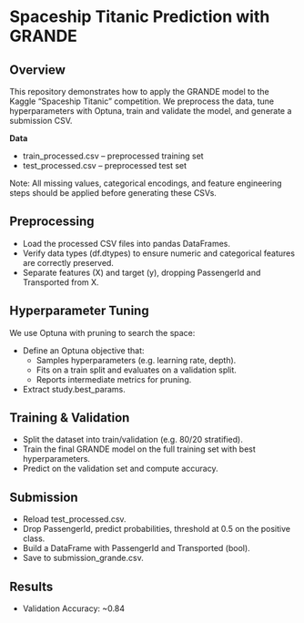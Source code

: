 # Spaceship Titanic Prediction with GRANDE
## Overview

This repository demonstrates how to apply the GRANDE model to the Kaggle “Spaceship Titanic” competition. We preprocess the data, tune hyperparameters with Optuna, train and validate the model, and generate a submission CSV.

**Data**

- train_processed.csv – preprocessed training set
- test_processed.csv – preprocessed test set

Note: All missing values, categorical encodings, and feature engineering steps should be applied before generating these CSVs.

## Preprocessing

- Load the processed CSV files into pandas DataFrames.
- Verify data types (df.dtypes) to ensure numeric and categorical features are correctly preserved.
- Separate features (X) and target (y), dropping PassengerId and Transported from X.

## Hyperparameter Tuning

We use Optuna with pruning to search the space:

- Define an Optuna objective that:
  - Samples hyperparameters (e.g. learning rate, depth).
  - Fits on a train split and evaluates on a validation split.
  - Reports intermediate metrics for pruning.
- Extract study.best_params.

## Training & Validation
- Split the dataset into train/validation (e.g. 80/20 stratified).
- Train the final GRANDE model on the full training set with best hyperparameters.
- Predict on the validation set and compute accuracy.

## Submission
- Reload test_processed.csv.
- Drop PassengerId, predict probabilities, threshold at 0.5 on the positive class.
- Build a DataFrame with PassengerId and Transported (bool).
- Save to submission_grande.csv.

## Results
- Validation Accuracy: ~0.84
